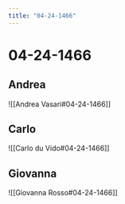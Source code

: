 ```yaml
---
title: "04-24-1466"
---
```


# 04-24-1466

## Andrea
![[Andrea Vasari#04-24-1466]]

## Carlo
![[Carlo du Vido#04-24-1466]]


## Giovanna
![[Giovanna Rosso#04-24-1466]]
